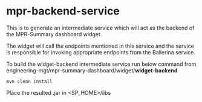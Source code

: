 # mpr-backend-service

This is to generate an intermediate service which will act as the backend of the MPR-Summary dashboard widget. 

The widget will call the endpoints mentioned in this service and the service is responsible for invoking appropriate endpoints from the Ballerina service.

To build the widget-backend intermediate service run below command from 
engineering-mgt/mpr-summary-dashboard/widget/**widget-backend**
```
mvn clean install
```
Place the resulted .jar in <SP_HOME>/libs
